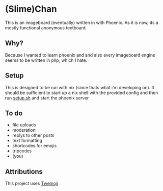 # (Slime)Chan

This is an imageboard (eventually) written in with Phoenix. As it is now, its a mostly functional anonymous textboard.

## Why?

Because I wanted to learn phoenix and and also every imageboard engine seems to be written in php, which I hate.

## Setup

This is designed to be run with nix (since thats what i'm developing on). It should be sufficient to start up a nix shell with the provided config and then run [setup.sh](/setup.sh) and start the phoenix server

## To do

- file uploads
- moderation
- replys to other posts
- text formatting
- shortcodes for emojis
- tripcodes
- (you)

## Attributions

This project uses [Twemoji](https://twemoji.twitter.com/)
